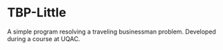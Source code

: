 # TBP-Little
A simple program resolving a traveling businessman problem. Developed during a course at UQAC.
